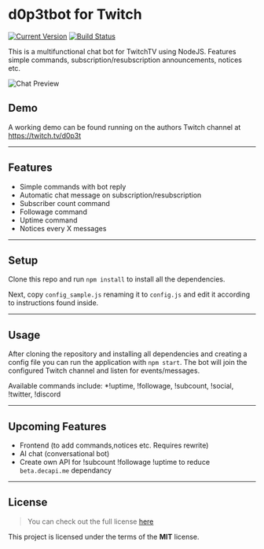 # d0p3tbot for Twitch 
[![Current Version](https://img.shields.io/badge/version-0.0.1-green.svg)](https://github.com/d0p3t/d0p3tbot) [![Build Status](https://travis-ci.org/d0p3t/d0p3tbot.svg?branch=master)](https://travis-ci.org/d0p3t/d0p3tbot)

This is a multifunctional chat bot for TwitchTV using NodeJS. Features simple commands, subscription/resubscription announcements, notices etc.

![Chat Preview](http://i.imgur.com/suOPO9z.png)

## Demo
A working demo can be found running on the authors Twitch channel at https://twitch.tv/d0p3t

---

## Features
* Simple commands with bot reply
* Automatic chat message on subscription/resubscription
* Subscriber count command
* Followage command
* Uptime command
* Notices every X messages

---

## Setup
Clone this repo and run `npm install` to install all the dependencies.

Next, copy `config_sample.js` renaming it to `config.js` and edit it according to instructions found inside.

---

## Usage
After cloning the repository and installing all dependencies and creating a config file you can run the application with `npm start`. The bot will join the configured Twitch channel and listen for events/messages.

Available commands include: *!uptime, !followage, !subcount, !social, !twitter, !discord

---

## Upcoming Features
* Frontend (to add commands,notices etc. Requires rewrite)
* AI chat (conversational bot)
* Create own API for !subcount !followage !uptime to reduce `beta.decapi.me` dependancy

---

## License
>You can check out the full license [here](https://github.com/d0p3t/d0p3tbot/blob/master/LICENSE)

This project is licensed under the terms of the **MIT** license.

